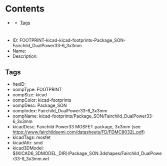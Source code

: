 



Contents
========

* [](#)
	* [Tags](#tags)

# 

- ID: FOOTPRINT-kicad-kicad-footprints-Package_SON-Fairchild_DualPower33-6_3x3mm
- Name: 
- Description: 

## Tags

- hexID: 
- oompType: FOOTPRINT
- oompSize: kicad
- oompColor: kicad-footprints
- oompDesc: Package_SON
- oompIndex: Fairchild_DualPower33-6_3x3mm
- oompName: kicad-footprints/Package_SON/Fairchild_DualPower33-6_3x3mm
- kicadDesc: Fairchild Power33 MOSFET package, 3x3mm (see https://www.fairchildsemi.com/datasheets/FD/FDMC8032L.pdf)
- kicadTags: mosfet
- kicadAttr: smd
- kicad3DModel: ${KICAD6_3DMODEL_DIR}/Package_SON.3dshapes/Fairchild_DualPower33-6_3x3mm.wrl
